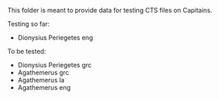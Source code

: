 This folder is meant to provide data for testing CTS files on Capitains. 

Testing so far: 
* Dionysius Periegetes eng 

To be tested: 
* Dionysius Periegetes grc
* Agathemerus grc
* Agathemerus la
* Agathemerus eng
